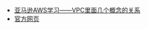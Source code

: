 * [亚马逊AWS学习——VPC里面几个概念的关系](https://www.cnblogs.com/mrchige/p/5916632.html)
* [官方网页](https://amazonaws-china.com/cn/vpc/)

